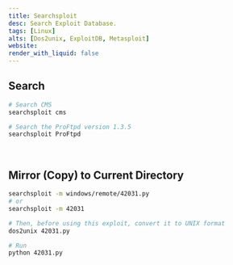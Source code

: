 ```yaml
---
title: Searchsploit
desc: Search Exploit Database.
tags: [Linux]
alts: [Dos2unix, ExploitDB, Metasploit]
website:
render_with_liquid: false
---
```


## Search

```sh
# Search CMS
searchsploit cms

# Search the ProFtpd version 1.3.5
searchsploit ProFtpd
```

<br />

## Mirror (Copy) to Current Directory

```sh
searchsploit -m windows/remote/42031.py
# or
searchsploit -m 42031

# Then, before using this exploit, convert it to UNIX format
dos2unix 42031.py

# Run
python 42031.py
```